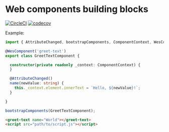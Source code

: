 Web components building blocks
==============================

[![CircleCI](https://circleci.com/gh/wesib/wesib.svg?style=shield)](https://circleci.com/gh/wesib/wesib)
[![codecov](https://codecov.io/gh/wesib/wesib/branch/master/graph/badge.svg)](https://codecov.io/gh/wesib/wesib)


Example:
```TypeScript
import { AttributeChanged, bootstrapComponents, ComponentContext, WesComponent } from '@wesib/wesib';

@WesComponent('greet-text')
export class GreetTextComponent {

  constructor(private readonly _context: ComponentContext) {
  }

  @AttributeChanged()
  name(newValue: string) {
    this._context.element.innerText = `Hello, ${newValue}!`;
  }

}

bootstrapComponents(GreetTextComponent);
```

```HTML
<greet-text name="World"></greet-text> 
<script src="path/to/script.js"></script>
```

